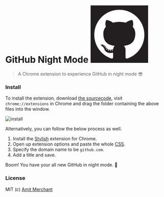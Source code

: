 GitHub Night Mode ![](res/github-icon.png)
=================
> A Chrome extension to experience GitHub in night mode :sunglasses:

### Install

To install the extension, download [the sourcecode](https://github.com/amitmerchant1990/github-night-mode/archive/master.zip), visit `chrome://extensions` in Chrome and drag the folder containing the above files into the window.

![install](https://raw.githubusercontent.com/amitmerchant1990/github-night-mode/master/res/github-night-mode-install.gif)

Alternatively, you can follow the below process as well.

1. Install the [Stylish](https://chrome.google.com/webstore/detail/stylish/fjnbnpbmkenffdnngjfgmeleoegfcffe?hl=en) extension for Chrome.
2. Open up extension options and paste the whole [CSS](https://raw.githubusercontent.com/amitmerchant1990/github-night-mode/master/style.css).
3. Specify the domain name to be `github.com`.
4. Add a title and save.

Boom! You have your all new GitHub in night mode. :tada:

### License

MIT (c) [Amit Merchant](https://www.amitmerchant.com/)
